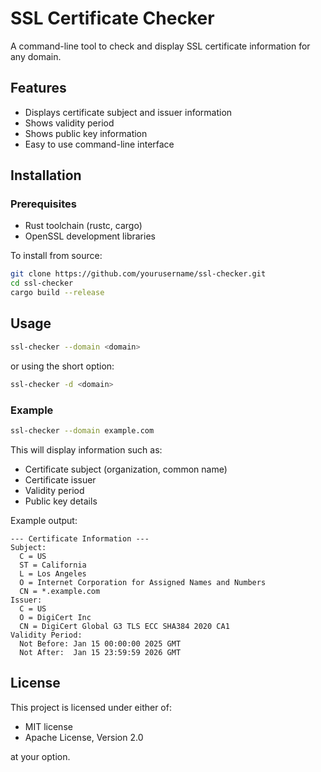 # SSL Certificate Checker

A command-line tool to check and display SSL certificate information for any domain.

## Features

- Displays certificate subject and issuer information
- Shows validity period
- Shows public key information
- Easy to use command-line interface

## Installation

### Prerequisites

- Rust toolchain (rustc, cargo)
- OpenSSL development libraries

To install from source:

```bash
git clone https://github.com/yourusername/ssl-checker.git
cd ssl-checker
cargo build --release
```

## Usage

```bash
ssl-checker --domain <domain>
```

or using the short option:

```bash
ssl-checker -d <domain>
```

### Example

```bash
ssl-checker --domain example.com
```

This will display information such as:
- Certificate subject (organization, common name)
- Certificate issuer
- Validity period
- Public key details

Example output:
```
--- Certificate Information ---
Subject:
  C = US
  ST = California
  L = Los Angeles
  O = Internet Corporation for Assigned Names and Numbers
  CN = *.example.com
Issuer:
  C = US
  O = DigiCert Inc
  CN = DigiCert Global G3 TLS ECC SHA384 2020 CA1
Validity Period:
  Not Before: Jan 15 00:00:00 2025 GMT
  Not After:  Jan 15 23:59:59 2026 GMT
```

## License

This project is licensed under either of:
- MIT license
- Apache License, Version 2.0

at your option.